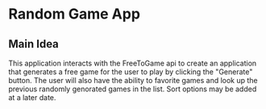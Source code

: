 # Random Game App

## Main Idea
This application interacts with the FreeToGame api to create an application that generates a free game for the user to play by clicking the "Generate" button. The user will also have the ability to favorite games and look up the previous randomly genorated games in the list. Sort options may be added at a later date.
